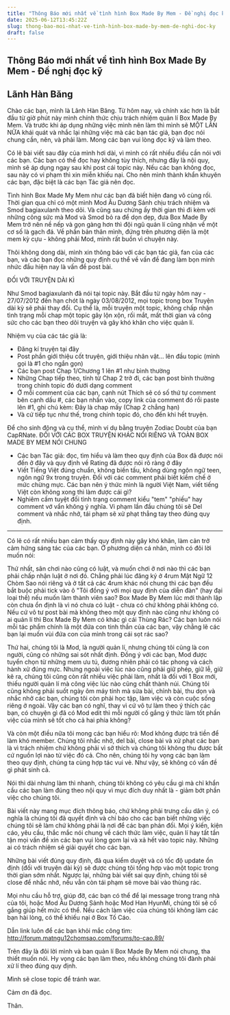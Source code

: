 ```yaml
---
title: "Thông Báo mới nhất về tình hình Box Made By Mem - Đề nghị đọc kỹ"
date: 2025-06-12T13:45:22Z
slug: thong-bao-moi-nhat-ve-tinh-hinh-box-made-by-mem-de-nghi-doc-ky
draft: false
---
```


## Thông Báo mới nhất về tình hình Box Made By Mem - Đề nghị đọc kỹ

## Lãnh Hàn Băng

Chào các bạn, mình là Lãnh Hàn Băng. Từ hôm nay, và chính xác hơn là bắt đầu từ giờ phút này mình chính thức chịu trách nhiệm quản lí Box Made By Mem. Và trước khi áp dụng những việc mình nên làm thì mình sẽ MỘT LẦN NỮA khái quát và nhắc lại những việc mà các bạn tác giả, bạn đọc nói chung cần, nên, và phải làm. Mong các bạn vui lòng đọc kỹ và làm theo.
 
Có lẽ bài viết sau đây của mình hơi dài, vì mình có rất nhiều điều cần nói với các bạn. Các bạn có thể đọc hay không tùy thích, nhưng đây là nội quy, mình sẽ áp dụng ngay sau khi post cái topic này. Nếu các bạn không đọc, sau này có vi phạm thì xin miễn khiếu nại. Cho nên mình thành khẩn khuyên các bạn, đặc biệt là các bạn Tác giả nên đọc.
 
Tình hình Box Made My Mem như các bạn đã biết hiện đang vô cùng rối. Thời gian qua chỉ có một mình Mod Âu Dương Sảnh chịu trách nhiệm và Smod bagiaxulanh theo dõi. Và cũng sau chừng ấy thời gian thì đi kèm với những công sức mà Mod và Smod bỏ ra để dọn dẹp, đưa Box Made By Mem trở nên nề nếp và gọn gàng hơn thì đội ngũ quản lí cũng nhận về một cơ số là gạch đá. Về phần bản thân mình, đứng trên phương diện là một mem kỳ cựu - không phải Mod, mình rất buồn vì chuyện này.
 
Thôi không dong dài, mình xin thông báo với các bạn tác giả, fan của các bạn, và các bạn đọc những quy định cụ thể về vấn đề đang làm bọn mình nhức đầu hiện nay là vấn đề post bài.
 
ĐỐI VỚI TRUYỆN DÀI KÌ
 
Như Smod bagiaxulanh đã nói tại topic này. Bắt đầu từ ngày hôm nay - 27/07/2012 đến hạn chót là ngày 03/08/2012, mọi topic trong box Truyện dài kỳ sẽ phải thay đổi. Cụ thể là, mỗi truyện một topic, không chấp nhận tình trạng mỗi chap một topic gây lộn xộn, rối mắt, mất thời gian và công sức cho các bạn theo dõi truyện và gây khó khăn cho việc quản lí.
 
Nhiệm vụ của các tác giả là:
 
- Đăng kí truyện tại đây
- Post phần giới thiệu cốt truyện, giới thiệu nhân vật... lên đầu topic (mình gọi là #1 cho ngắn gọn)
- Các bạn post Chap 1/Chương 1 lên #1 như bình thường
- Những Chap tiếp theo, tính từ Chap 2 trở đi, các bạn post bình thường trong chính topic đó dưới dạng comment
- Ở mỗi comment của các bạn, cạnh nút Thích sẽ có số thứ tự comment bên cạnh dấu #, các bạn nhấn vào, copy link của comment đó rồi paste lên #1, ghi chú kèm: Đây là chap mấy (Chap 2 chẳng hạn)
- Và cứ tiếp tục như thế, trong chính topic đó, cho đến khi hết truyện.
 
Để cho sinh động và cụ thể, mình ví dụ bằng truyện Zodiac Doubt của bạn 
CapRNate. 
ĐỐI VỚI CÁC BOX TRUYỆN KHÁC NÓI RIÊNG VÀ TOÀN BOX MADE BY MEM NÓI CHUNG 
- Các bạn Tác giả: đọc, tìm hiểu và làm theo quy định của Box đã được nói đến ở đây và quy định về Rating đã được nói rõ ràng ở đây
- Viết Tiếng Việt đúng chuẩn, không biến tấu, không dùng ngôn ngữ teen, ngôn ngữ 9x trong truyện. Đối với các comment phải biết kiềm chế ở mức chừng mực. Các bạn nên ý thức mình là người Việt Nam, viết tiếng Việt còn không xong thì làm được cái gì?
- Nghiêm cấm tuyệt đối tình trạng comment kiểu "tem" "phiếu" hay comment vớ vẩn không ý nghĩa. Vi phạm lần đầu chúng tôi sẽ Del comment và nhắc nhở, tái phạm sẽ xử phạt thẳng tay theo đúng quy định.
 
__________________________
 
Có lẽ có rất nhiều bạn cảm thấy quy định này gây khó khăn, làm cản trở cảm hứng sáng tác của các bạn. Ở phương diện cá nhân, mình có đôi lời muốn nói:
 
Thứ nhất, sân chơi nào cũng có luật, và muốn chơi ở nơi nào thì các bạn phải chấp nhận luật ở nơi đó. Chẳng phải lúc đăng ký ở 4rum Mật Ngữ 12 Chòm Sao nói riêng và ở tất cả các 4rum khác nói chung thì các bạn đều bắt buộc phải tick vào ô "Tôi đồng ý với mọi quy định của diễn đàn" (hay đại loại thế) nếu muốn làm thành viên sao? Box Made By Mem lúc mới thành lập còn chưa ổn định là vì nó chưa có luật - chưa có chứ không phải không có. Nếu cứ vô tư post bài mà không theo một quy định nào cũng như không có ai quản lí thì Box Made By Mem có khác gì cái Thùng Rác? Các bạn luôn nói mỗi tác phẩm chính là một đứa con tinh thần của các bạn, vậy chẳng lẽ các bạn lại muốn vùi đứa con của mình trong cái sọt rác sao?
 
Thứ hai, chúng tôi là Mod, là người quản lí, nhưng chúng tôi cũng là con người, cũng có những sai sót nhất định. Đồng ý với các bạn, Mod được tuyển chọn từ những mem ưu tú, đương nhiên phải có tác phong và cách hành xử đúng mực. Nhưng ngoài việc lúc nào cũng phải giữ phép, giữ lễ, giữ kẽ ra, chúng tôi cũng còn rất nhiều việc phải làm, nhất là đối với 1 Box mới, thiếu người quản lí mà công việc lúc nào cũng chất thành núi. Chúng tôi cũng không phải suốt ngày ôm máy tính mà sửa bài, chỉnh bài, thu dọn và nhắc nhở các bạn, chúng tôi còn phải học tập, làm việc và còn cuộc sống riêng ở ngoài. Vậy các bạn có nghĩ, thay vì cứ vô tư làm theo ý thích các bạn, có chuyện gì đã có Mod edit thì mỗi người cố gắng ý thức làm tốt phần việc của mình sẽ tốt cho cả hai phía không?
 
Và còn một điều nữa tôi mong các bạn hiểu rõ: Mod không được trả tiền để làm khó member. Chúng tôi nhắc nhở, del bài, close bài và xử phạt các bạn là vì trách nhiệm chứ không phải vì sở thích và chúng tôi không thu được bất cứ nguồn lợi nào từ việc đó cả. Cho nên, chúng tôi hy vọng các bạn làm theo quy định, chúng ta cùng hợp tác vui vẻ. Như vậy, sẽ không có vấn đề gì phát sinh cả.
 
Nói thì dài nhưng làm thì nhanh, chúng tôi không có yêu cầu gì mà chỉ khẩn cầu các bạn làm đúng theo nội quy vì mục đích duy nhất là - giảm bớt phần việc cho chúng tôi.
 
Bài viết này mang mục đích thông báo, chứ không phải trưng cầu dân ý, có nghĩa là chúng tôi đã quyết định và chỉ báo cho các bạn biết những việc chúng tôi sẽ làm chứ không phải là nơi để các bạn phản đối. Mọi ý kiến, kiện cáo, yêu cầu, thắc mắc nói chung về cách thức làm việc, quản lí hay tất tần tận mọi vấn đề xin các bạn vui lòng gom lại và xả hết vào topic này. Những ai có trách nhiệm sẽ giải quyết cho các bạn.
 
Những bài viết đúng quy định, đã qua kiểm duyệt và có tốc độ update ổn định (đối với truyện dài kỳ) sẽ được chúng tôi tổng hợp vào một topic trong thời gian sớm nhất. Ngược lại, những bài viết sai quy định, chúng tôi sẽ close để nhắc nhở, nếu vẫn còn tái phạm sẽ move bài vào thùng rác.
 
Mọi nhu cầu hỗ trợ, giúp đỡ, các bạn có thể để lại message trong trang nhà của tôi, hoặc Mod Âu Dương Sảnh hoặc Mod Han HyunMi, chúng tôi sẽ cố gắng giúp hết mức có thể. Nếu cách làm việc của chúng tôi không làm các bạn hài lòng, có thể khiếu nại ở Box Tố Cáo.
 
Dẫn link luôn để các bạn khỏi mắc công tìm: http://forum.matngu12chomsao.com/forums/to-cao.89/
 
Trên đây là đôi lời mình và ban quản lí Box Made By Mem nói chung, tha thiết muốn nói. Hy vọng các bạn làm theo, nếu không chúng tôi đành phải xử lí theo đúng quy định.
 
Mình sẽ close topic để tránh war.
 
Cảm ơn đã đọc.
 
Thân.